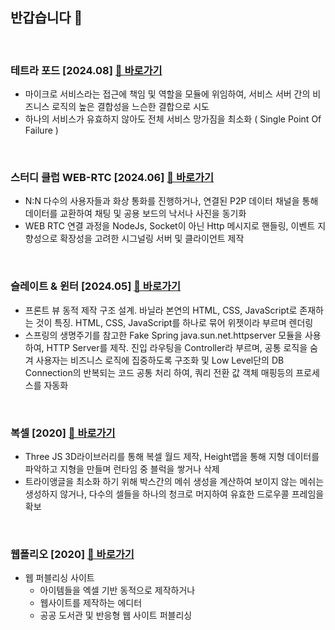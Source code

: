 ## 반갑습니다 👋

<br>

### 테트라 포드 [2024.08] [🔗 바로가기](https://github.com/gtypeid/tetrapod)
- 마이크로 서비스라는 접근에 책임 및 역할을 모듈에 위임하여,
서비스 서버 간의 비즈니스 로직의 높은 결합성을 느슨한 결합으로 시도
- 하나의 서비스가 유효하지 않아도 전체 서비스 망가짐을 최소화 ( Single Point Of Failure )
<br>

### 스터디 클럽 WEB-RTC [2024.06] [🔗 바로가기](https://github.com/gtypeid/study-club-webrtc)
- N:N 다수의 사용자들과 화상 통화를 진행하거나, 연결된 P2P 데이터 채널을 통해 데이터를 교환하여 채팅 및 공용 보드의 낙서나 사진을 동기화
- WEB RTC 연결 과정을 NodeJs, Socket이 아닌 Http 메시지로 핸들링, 이벤트 지향성으로 확장성을 고려한 시그널링 서버 및 클라이언트 제작
<br>

### 슬레이트 & 윈터 [2024.05] [🔗 바로가기](https://github.com/gtypeid/slate-winter)
- 프론트 뷰 동적 제작 구조 설계. 바닐라 본연의 HTML, CSS, JavaScript로 존재하는 것이 특징. HTML, CSS, JavaScript를 하나로 묶어 위젯이라 부르며 렌더링
- 스프링의 생명주기를 참고한 Fake Spring java.sun.net.httpserver 모듈을 사용하여, HTTP Server를 제작.
진입 라우팅을 Controller라 부르며, 공통 로직을 숨겨 사용자는 비즈니스 로직에 집중하도록 구조화 및 Low Level단의 DB Connection의 반복되는 코드 공통 처리 하여, 쿼리 전환 값 객체 매핑등의 프로세스를 자동화
<br>

### 복셀 [2020] [🔗 바로가기](https://github.com/gtypeid/voxel)
- Three JS 3D라이브러리를 통해 복셀 월드 제작, Height맵을 통해 지형 데이터를 파악하고 지형을 만들며 런타임 중 블럭을 쌓거나 삭제
- 트라이앵글을 최소화 하기 위해 박스간의 메쉬 생성을 계산하여 보이지 않는 메쉬는 생성하지 않거나, 다수의 셀들을 하나의 청크로 머지하여 유효한 드로우콜 프레임을 확보
<br>

### 웹폴리오 [2020] [🔗 바로가기](https://github.com/gtypeid/webfolio)
- 웹 퍼블리싱 사이트
  - 아이템들을 엑셀 기반 동적으로 제작하거나
  - 웹사이트를 제작하는 에디터
  - 공공 도서관 및 반응형 웹 사이트 퍼블리싱
